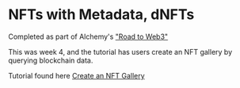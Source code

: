 # NFTs with Metadata, dNFTs

Completed as part of Alchemy's ["Road to Web3"](https://www.youtube.com/playlist?list=PLMj8NvODurfEYLsuiClgikZBGDfhwdcXF)

This was week 4, and the tutorial has users create an NFT gallery by querying blockchain data.

Tutorial found here [ Create an NFT Gallery](https://www.youtube.com/watch?v=JzsTfOFjC1o&list=PLMj8NvODurfEYLsuiClgikZBGDfhwdcXF&index=4&t=3s)

<!-- ## Overview Info
Chain: Polygon

Network: Mumbai

Languages: Solidity, JavaScript

Deployed to Mumbai at: 0xdE844613ecD39b611c785b5019C41DA4aF9D05e6

Mumbai Contract Link on Mumbai Polygonscan: https://mumbai.polygonscan.com/address/0xdE844613ecD39b611c785b5019C41DA4aF9D05e6

## This tutorial covers:
- Coding an on chain, dynamic NFT
- Getting Matic Tokens, connecting to Mumbai Test Net
- Using Hardhat

## Technology/Websites used:
- [Alchemy](https://www.alchemy.com/)
- [Polygon](https://polygon.technology/)
- [Mumbai Test Net](https://docs.polygon.technology/docs/develop/network-details/network/)
- [Hardhat](https://hardhat.org/)

## To Get Started
1. Clone Repo
   ```sh
   git clone https://github.com/MSBivens/road-to-web3-week3-nfts-with-onchain-metadata
   ```
2. Create package.json
   ```sh
   npm init -y
   ```
3. Install HardHat
   ```sh
   npm add hardhat
   ```
4. Initialize simple project
   ```sh
   npx hardhat
   ```
5. Install additional dependencies if needed using:
   ```sh
   npm install --save-dev hardhat@^2.9.3 @nomiclabs/hardhat-waffle@^2.0.0 ethereum-waffle@^3.0.0 chai@^4.2.0 @nomiclabs/hardhat-ethers@^2.0.0 ethers@^5.0.0
   ```
6. Add Open Zepplin contracts, JardHat Etherscan Package, dotenv packge
   ```sh
   npm add @openzeppelin/contracts @nomiclabs/hardhat-etherscan dotenv
   ``` -->